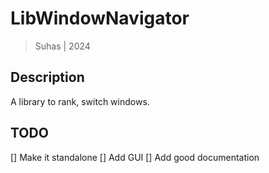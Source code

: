 # LibWindowNavigator

> Suhas | 2024

## Description

A library to rank, switch windows.

## TODO

[] Make it standalone
[] Add GUI
[] Add good documentation